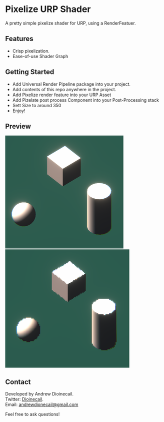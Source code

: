 # Pixelize URP Shader

A pretty simple pixelize shader for URP, using a RenderFeatuer.

## Features

* Crisp pixelization.
* Ease-of-use Shader Graph

## Getting Started

* Add Universal Render Pipeline package into your project.  
* Add contents of this repo anywhere in the project.  
* Add Pixelize render feature into your URP Asset  
* Add Pizelate post process Component into your Post-Processing stack  
* Sett Size to around 350  
* Enjoy!  

## Preview

![no-pixelization](previews/no-pixelization.png)  
![with-pixelization](previews/with-pixelization.png)  

## Contact

Developed by Andrew Dioinecail.  
Twitter: [Dioinecail](https://twitter.com/dioinecail).  
Email: andrewdionecail@gmail.com  
  
Feel free to ask questions!  